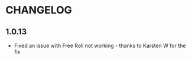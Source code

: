 # CHANGELOG

## 1.0.13
- Fixed an issue with Free Roll not working - thanks to Karsten W for the fix
